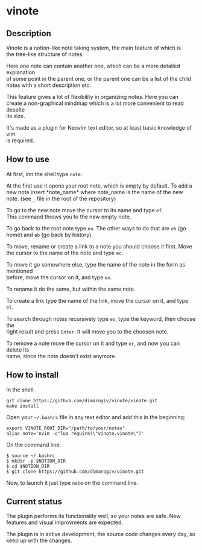 # vinote

## Description
Vinote is a notion-like note taking system, the main feature of which is  
the tree-like structure of notes.  

Here one note can contain another one, which can be a more detailed explanation  
of some point in the parent one, or the parent one can be a list of the child  
notes with a short description etc.  

This feature gives a lot of flexibility in organizing notes. Here you can  
create a non-graphical mindmap which is a lot more convenient to read despite  
its size.  

It's made as a plugin for Neovim text editor, so at least basic knowledge of vim  
is required.  

## How to use
At first, inn the shell type `note`.

At the first use it opens your root note, which is empty by default. To add a  
new note insert \*note_name\* where note_name is the name of the new  
note. (see `_` file in the root of the repository)  

To go to the new note move the cursor to its name and type `ef`.  
This command throws you to the new empty note.  

To go back to the root note type `eu`. The other ways to do that are `eh` (go  
home) and `eb` (go back by history).  

To move, rename or create a link to a note you should choose it first. Move  
the cursor to the name of the note and type `ec`.

To move it go somewhere else, type the name of the note in the form as mentioned  
before, move the cursor on it, and type `en`.  

To rename it do the same, but within the same note.  

To create a link type the name of the link, move the cursor on it, and type  
`el`.  

To search through notes recursively type `es`, type the keyword, then choose the  
right result and press `Enter`. It will move you to the choosen note.  

To remove a note move the cursor on it and type `er`, and now you can delete its  
name, since the note doesn't exist anymore.  

## How to install
In the shell:
```
git clone https://github.com/dimarogiv/vinote/vinote.git
make install
```

Open your `~/.bashrc` file in any text editor and add this in the beginning:
```
export VINOTE_ROOT_DIR="/path/to/your/notes"
alias note='nvim -c"lua require(\"vinote.vinote\")'
```

On the command line:
```
$ source ~/.bashrc
$ mkdir -p $NOTION_DIR
$ cd $NOTION_DIR
$ git clone https://github.com/dimarogiv/vinote.git
```

Now, to launch it just type `note` on the command line.

## Current status

The plugin performs its functionality well, so your notes are safe. New features
and visual improvments are expected.

The plugin is in active development, the source code changes every day, so keep
up with the changes.
